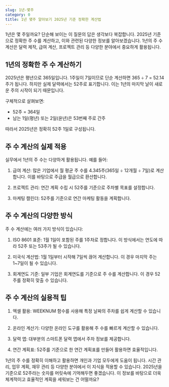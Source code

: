 ```yaml
---
slug: 1년-몇주
category: 0
title: 1년 몇주 알아보기 2025년 기준 정확한 계산법
---
```


1년은 몇 주일까요? 단순해 보이는 이 질문의 답은 생각보다 복잡합니다. 2025년 기준으로 정확한 주 수를 계산하고, 이와 관련된 다양한 정보를 알아보겠습니다. 1년의 주 수 계산은 달력 제작, 급여 계산, 프로젝트 관리 등 다양한 분야에서 중요하게 활용됩니다.

## 1년의 정확한 주 수 계산하기

2025년은 평년으로 365일입니다. 1주일이 7일이므로 단순 계산하면 365 ÷ 7 = 52.14주가 됩니다. 하지만 실제 달력에서는 52주로 표기합니다. 이는 1년의 마지막 날이 새로운 주의 시작이 되기 때문입니다.

구체적으로 살펴보면:

- 52주 = 364일
- 남는 1일(평년) 또는 2일(윤년)은 53번째 주로 간주

따라서 2025년은 정확히 52주 1일로 구성됩니다.

## 주 수 계산의 실제 적용

실무에서 1년의 주 수는 다양하게 활용됩니다. 예를 들어:

1. 급여 계산: 많은 기업에서 월 평균 주 수를 4.345주(365일 ÷ 12개월 ÷ 7일)로 계산합니다. 이를 바탕으로 주급을 월급으로 환산합니다.

2. 프로젝트 관리: 연간 계획 수립 시 52주를 기준으로 주차별 목표를 설정합니다.

3. 마케팅 캘린더: 52주를 기준으로 연간 마케팅 활동을 계획합니다.

## 주 수 계산의 다양한 방식

주 수 계산에는 여러 가지 방식이 있습니다:

1. ISO 8601 표준: 1월 1일이 포함된 주를 1주차로 정합니다. 이 방식에서는 연도에 따라 52주 또는 53주가 될 수 있습니다.

2. 미국식 계산법: 1월 1일부터 시작해 7일씩 끊어 계산합니다. 이 경우 마지막 주는 1~7일이 될 수 있습니다.

3. 회계연도 기준: 일부 기업은 회계연도를 기준으로 주 수를 계산합니다. 이 경우 52주를 정확히 맞출 수 있습니다.

## 주 수 계산의 실용적 팁

1. 엑셀 활용: WEEKNUM 함수를 사용해 특정 날짜의 주차를 쉽게 계산할 수 있습니다.

2. 온라인 계산기: 다양한 온라인 도구를 활용해 주 수를 빠르게 계산할 수 있습니다.

3. 달력 앱: 대부분의 스마트폰 달력 앱에서 주차 정보를 제공합니다.

4. 연간 계획표: 52주를 기준으로 한 연간 계획표를 만들어 활용하면 효율적입니다.

1년의 주 수를 정확히 이해하고 활용하면 개인과 기업 모두에게 도움이 됩니다. 시간 관리, 업무 계획, 재무 관리 등 다양한 분야에서 이 지식을 적용할 수 있습니다. 2025년을 기준으로 52주라는 숫자를 머릿속에 기억해두면 좋겠습니다. 이 정보를 바탕으로 더욱 체계적이고 효율적인 계획을 세워보는 건 어떨까요?